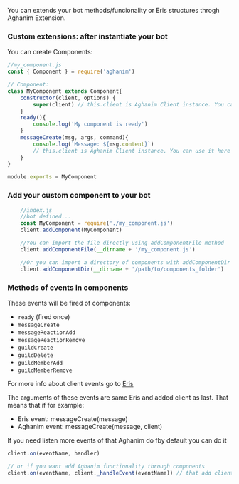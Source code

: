 You can extends your bot methods/funcionality or Eris structures throgh Aghanim Extension.

### Custom extensions: after instantiate your bot

You can create Components:

```js
//my_component.js
const { Component } = require('aghanim')

// Component:
class MyComponent extends Component{
	constructor(client, options) {
		super(client) // this.client is Aghanim Client instance. You can use in other methods
	}
	ready(){
		console.log('My component is ready')
	}
	messageCreate(msg, args, command){
		console.log(`Message: ${msg.content}`)
		// this.client is Aghanim Client instance. You can use it here
	}
}

module.exports = MyComponent
```

### Add your custom component to your bot
```js
	//index.js
	//bot defined...
	const MyComponent = require('./my_component.js')
	client.addComponent(MyComponent)

	//You can import the file directly using addComponentFile method
	client.addComponentFile(__dirname + '/my_component.js')

	//Or you can import a directory of components with addComponentDir method
	client.addComponentDir(__dirname + '/path/to/components_folder')
```

### Methods of events in components
These events will be fired of components:
  - `ready` (fired once)
  - `messageCreate`
  - `messageReactionAdd`
  - `messageReactionRemove`
  - `guildCreate`
  - `guildDelete`
  - `guildMemberAdd`
  - `guildMemberRemove`

For more info about client events go to [Eris](https://abal.moe/Eris/docs/Client#event-callCreate)

The arguments of these events are same Eris and added client as last. That means that if for example:
  - Eris event: messageCreate(message)
  - Aghanim event: messageCreate(message, client)

If you need listen more events of that Aghanim do fby default you can do it

```js
client.on(eventName, handler)

// or if you want add Aghanim functionality through components
client.on(eventName, client._handleEvent(eventName)) // that add client as last argument to event handler
```